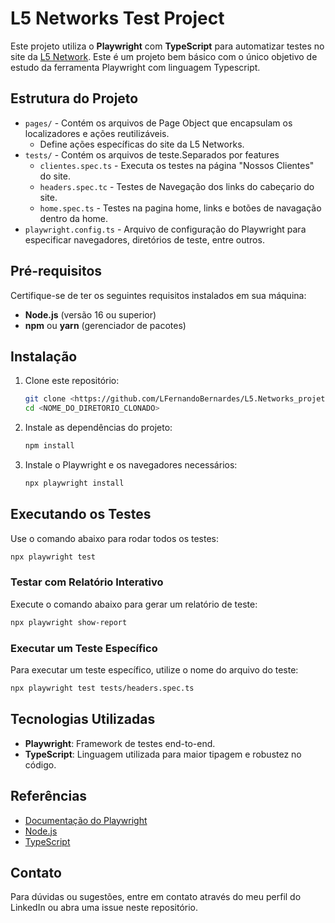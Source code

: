 # L5 Networks Test Project

Este projeto utiliza o **Playwright** com **TypeScript** para automatizar testes no site da [L5 Network](https://l5.com.br). Este é um projeto bem básico com o único objetivo de estudo da ferramenta Playwright com linguagem Typescript.

## Estrutura do Projeto

- `pages/` - Contém os arquivos de Page Object que encapsulam os localizadores e ações reutilizáveis.
  - Define ações específicas do site da L5 Networks.
- `tests/` - Contém os arquivos de teste.Separados por features
  - `clientes.spec.ts` - Executa os testes na página "Nossos Clientes" do site.
  - `headers.spec.tc` - Testes de Navegação dos links do cabeçario do site.
  - `home.spec.ts` - Testes na pagina home, links e botões de navagação dentro da home.
- `playwright.config.ts` - Arquivo de configuração do Playwright para especificar navegadores, diretórios de teste, entre outros.

## Pré-requisitos

Certifique-se de ter os seguintes requisitos instalados em sua máquina:

- **Node.js** (versão 16 ou superior)
- **npm** ou **yarn** (gerenciador de pacotes)

## Instalação

1. Clone este repositório:

   ```bash
   git clone <https://github.com/LFernandoBernardes/L5.Networks_projeto.git>
   cd <NOME_DO_DIRETORIO_CLONADO>
   ```

2. Instale as dependências do projeto:

   ```bash
   npm install
   ```

3. Instale o Playwright e os navegadores necessários:

   ```bash
   npx playwright install
   ```

## Executando os Testes

Use o comando abaixo para rodar todos os testes:

```bash
npx playwright test
```

### Testar com Relatório Interativo

Execute o comando abaixo para gerar um relatório de teste:

```bash
npx playwright show-report
```

### Executar um Teste Específico

Para executar um teste específico, utilize o nome do arquivo do teste:

```bash
npx playwright test tests/headers.spec.ts
```

## Tecnologias Utilizadas

- **Playwright**: Framework de testes end-to-end.
- **TypeScript**: Linguagem utilizada para maior tipagem e robustez no código.

## Referências

- [Documentação do Playwright](https://playwright.dev/)
- [Node.js](https://nodejs.org/)
- [TypeScript](https://www.typescriptlang.org/)

## Contato

Para dúvidas ou sugestões, entre em contato através do meu perfil do LinkedIn ou abra uma issue neste repositório.

